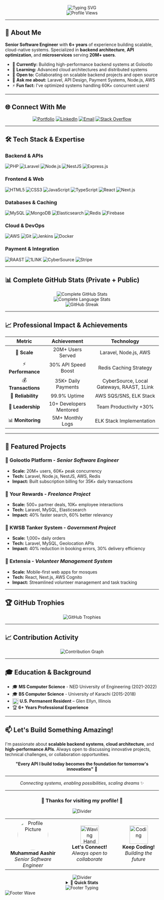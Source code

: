 <div align="center">
  <img src="https://readme-typing-svg.herokuapp.com?font=Fira+Code&size=30&duration=3000&pause=1000&color=00D9FF&center=true&vCenter=true&width=600&lines=Hi+there!+I'm+Muhammad+Aashir+👋;Senior+Software+Engineer;Backend+Specialist;Cloud+Architecture+Expert" alt="Typing SVG" />
</div>

<div align="center">
  <img src="https://komarev.com/ghpvc/?username=aashirhaq&color=blueviolet&style=flat-square&label=Profile+Views" alt="Profile Views" />
</div>

---

## 🚀 About Me

**Senior Software Engineer** with **6+ years** of experience building scalable, cloud-native systems. Specialized in **backend architecture**, **API optimization**, and **microservices** serving **20M+ users**.

- 🔭 **Currently:** Building high-performance backend systems at Golootlo
- 🌱 **Learning:** Advanced cloud architectures and distributed systems
- 👯 **Open to:** Collaborating on scalable backend projects and open source
- 💬 **Ask me about:** Laravel, API Design, Payment Systems, Node.js, AWS
- ⚡ **Fun fact:** I've optimized systems handling 60K+ concurrent users!

---

## 🌐 Connect With Me

<div align="center">
  
[![Portfolio](https://img.shields.io/badge/Portfolio-FF5722?style=for-the-badge&logo=google-chrome&logoColor=white)](https://aashirhaq.github.io)
[![LinkedIn](https://img.shields.io/badge/LinkedIn-0077B5?style=for-the-badge&logo=linkedin&logoColor=white)](https://linkedin.com/in/aashirhaq)
[![Email](https://img.shields.io/badge/Email-D14836?style=for-the-badge&logo=gmail&logoColor=white)](mailto:aashirulhaque@gmail.com)
[![Stack Overflow](https://img.shields.io/badge/Stack_Overflow-FE7A16?style=for-the-badge&logo=stack-overflow&logoColor=white)](https://stackoverflow.com/users/7940641/aashir-haque)

</div>

---

## 🛠️ Tech Stack & Expertise

### **Backend & APIs**
![PHP](https://img.shields.io/badge/PHP-777BB4?style=for-the-badge&logo=php&logoColor=white)
![Laravel](https://img.shields.io/badge/Laravel-FF2D20?style=for-the-badge&logo=laravel&logoColor=white)
![Node.js](https://img.shields.io/badge/Node.js-43853D?style=for-the-badge&logo=node.js&logoColor=white)
![NestJS](https://img.shields.io/badge/NestJS-E0234E?style=for-the-badge&logo=nestjs&logoColor=white)
![Express.js](https://img.shields.io/badge/Express.js-404D59?style=for-the-badge&logo=express&logoColor=white)

### **Frontend & Web**
![HTML5](https://img.shields.io/badge/HTML5-E34F26?style=for-the-badge&logo=html5&logoColor=white)
![CSS3](https://img.shields.io/badge/CSS3-1572B6?style=for-the-badge&logo=css3&logoColor=white)
![JavaScript](https://img.shields.io/badge/JavaScript-F7DF1E?style=for-the-badge&logo=javascript&logoColor=black)
![TypeScript](https://img.shields.io/badge/TypeScript-007ACC?style=for-the-badge&logo=typescript&logoColor=white)
![React](https://img.shields.io/badge/React-20232A?style=for-the-badge&logo=react&logoColor=61DAFB)
![Next.js](https://img.shields.io/badge/Next.js-000000?style=for-the-badge&logo=next.js&logoColor=white)

### **Databases & Caching**
![MySQL](https://img.shields.io/badge/MySQL-00000F?style=for-the-badge&logo=mysql&logoColor=white)
![MongoDB](https://img.shields.io/badge/MongoDB-4EA94B?style=for-the-badge&logo=mongodb&logoColor=white)
![Elasticsearch](https://img.shields.io/badge/Elasticsearch-005571?style=for-the-badge&logo=elasticsearch&logoColor=white)
![Redis](https://img.shields.io/badge/Redis-DC382D?style=for-the-badge&logo=redis&logoColor=white)
![Firebase](https://img.shields.io/badge/Firebase-039BE5?style=for-the-badge&logo=Firebase&logoColor=white)

### **Cloud & DevOps**
![AWS](https://img.shields.io/badge/AWS-232F3E?style=for-the-badge&logo=amazon-aws&logoColor=white)
![Git](https://img.shields.io/badge/Git-F05032?style=for-the-badge&logo=git&logoColor=white)
![Jenkins](https://img.shields.io/badge/Jenkins-D24939?style=for-the-badge&logo=jenkins&logoColor=white)
![Docker](https://img.shields.io/badge/Docker-2496ED?style=for-the-badge&logo=docker&logoColor=white)

### **Payment & Integration**
![RAAST](https://img.shields.io/badge/RAAST-009688?style=for-the-badge&logo=bank&logoColor=white)
![1LINK](https://img.shields.io/badge/1LINK-005cb9?style=for-the-badge&logo=linktree&logoColor=white)
![CyberSource](https://img.shields.io/badge/CyberSource-1A1F71?style=for-the-badge&logo=visa&logoColor=white)
![Stripe](https://img.shields.io/badge/Stripe-626CD9?style=for-the-badge&logo=Stripe&logoColor=white)

---

## 📊 Complete GitHub Stats (Private + Public)

<div align="center">
  <img src="https://github-readme-stats-six-silk-90.vercel.app/api?username=aashirhaq&show_icons=true&theme=tokyonight&hide_border=true&count_private=true&include_all_commits=true&show_owner=true" alt="Complete GitHub Stats" />
</div>

<div align="center">
  <img src="https://github-readme-stats-six-silk-90.vercel.app/api/top-langs/?username=aashirhaq&layout=compact&theme=tokyonight&hide_border=true&count_private=true&langs_count=10&include_all_commits=true" alt="Complete Language Stats" />
</div>

<div align="center">
  <img src="https://github-readme-streak-stats.herokuapp.com/?user=aashirhaq&theme=tokyonight&hide_border=true" alt="GitHub Streak" />
</div>

---

## 📈 Professional Impact & Achievements

<div align="center">

| **Metric** | **Achievement** | **Technology** |
|:---:|:---:|:---:|
| 🚀 **Scale** | 20M+ Users Served | Laravel, Node.js, AWS |
| ⚡ **Performance** | 30% API Speed Boost | Redis Caching Strategy |
| 💰 **Transactions** | 35K+ Daily Payments | CyberSource, Local Gateways, RAAST, 1Link |
| 🔄 **Reliability** | 99.9% Uptime | AWS SQS/SNS, ELK Stack |
| 👥 **Leadership** | 10+ Developers Mentored | Team Productivity +30% |
| 📊 **Monitoring** | 5M+ Monthly Logs | ELK Stack Implementation |

</div>

---

## 🚀 Featured Projects

### 🏢 **Golootlo Platform** - *Senior Software Engineer*
- **Scale:** 20M+ users, 60K+ peak concurrency
- **Tech:** Laravel, Node.js, NestJS, AWS, Redis
- **Impact:** Built subscription billing for 35K+ daily transactions

### 💼 **Your Rewards** - *Freelance Project*
- **Scale:** 500+ partner deals, 10K+ employee interactions
- **Tech:** Laravel, MySQL, Elasticsearch
- **Impact:** 40% faster search, 60% better relevancy

### 🚰 **KWSB Tanker System** - *Government Project*
- **Scale:** 1,000+ daily orders
- **Tech:** Laravel, MySQL, Geolocation APIs
- **Impact:** 40% reduction in booking errors, 30% delivery efficiency

### 🕌 **Extensia** - *Volunteer Management System*
- **Scale:** Mobile-first web apps for mosques
- **Tech:** React, Next.js, AWS Cognito
- **Impact:** Streamlined volunteer management and task tracking

---

## 🏆 GitHub Trophies

<div align="center">
  <img src="https://github-profile-trophy.vercel.app/?username=aashirhaq&theme=tokyonight&no-frame=true&no-bg=true&margin-w=4&column=4" alt="GitHub Trophies" />
</div>

---

## 📈 Contribution Activity

<div align="center">
  <img src="https://github-readme-activity-graph.vercel.app/graph?username=aashirhaq&theme=tokyo-night&hide_border=true&custom_title=Annual%20Contribution%20Activity" alt="Contribution Graph" />
</div>

---

## 🎓 Education & Background

- 🎓 **MS Computer Science** - NED University of Engineering (2021-2022)
- 🎓 **BS Computer Science** - University of Karachi (2015-2018)
- <img src="https://flagcdn.com/w40/us.png" alt="US Flag" width="20" style="vertical-align:middle;"/> <strong>U.S. Permanent Resident</strong> – Glen Ellyn, Illinois
- 🏆 **6+ Years Professional Experience**

---

## 📫 Let's Build Something Amazing!

I'm passionate about **scalable backend systems**, **cloud architecture**, and **high-performance APIs**. Always open to discussing innovative projects, technical challenges, or collaboration opportunities.

<div align="center">
  
**"Every API I build today becomes the foundation for tomorrow's innovations"** 🚀

---

*Connecting systems, enabling possibilities, scaling dreams* ✨

</div>

---

<!-- Enhanced Footer with Multiple Styles -->
<div align="center">

### 🌟 Thanks for visiting my profile! 🌟

<img src="https://capsule-render.vercel.app/api?type=rect&color=0:667eea,100:764ba2&height=2&section=footer" alt="Divider" />

<table>
<tr>
<td align="center">
  <img src="https://github.com/aashirhaq.png" width="100" style="border-radius: 50%;" alt="Profile Picture"/>
  <br/>
  <strong>Muhammad Aashir</strong>
  <br/>
  <em>Senior Software Engineer</em>
</td>
<td align="center">
  <img src="https://media.giphy.com/media/LnQjpWaON8nhr21vNW/giphy.gif" width="60" alt="Waving Hand"/>
  <br/>
  <strong>Let's Connect!</strong>
  <br/>
  <em>Always open to collaborate</em>
</td>
<td align="center">
  <img src="https://media.giphy.com/media/WUlplcMpOCEmTGBtBW/giphy.gif" width="60" alt="Coding"/>
  <br/>
  <strong>Keep Coding!</strong>
  <br/>
  <em>Building the future</em>
</td>
</tr>
</table>

<img src="https://capsule-render.vercel.app/api?type=rect&color=0:764ba2,100:667eea&height=2&section=footer" alt="Divider" />

<details>
<summary>🎯 <strong>Quick Stats</strong></summary>
<br/>

\`\`\`
👨‍💻 6+ Years Experience
🏢 Senior Software Engineer at Golootlo
🌍 Based in Glen Ellyn, Illinois, USA
🚀 20M+ Users Served
⚡ 60K+ Peak Concurrency Handled
💰 35K+ Daily Transactions Processed
\`\`\`

</details>

<img src="https://readme-typing-svg.herokuapp.com?font=Fira+Code&size=12&duration=4000&pause=1000&color=667eea&center=true&vCenter=true&width=400&lines=Thanks+for+stopping+by!;Feel+free+to+explore+my+repositories;Let's+build+something+amazing+together!" alt="Footer Typing" />

<br/>

</div>

<!-- Animated Footer Wave -->
<img src="https://capsule-render.vercel.app/api?type=waving&color=gradient&customColorList=6,11,20&height=120&section=footer&text=Happy%20Coding!&fontSize=16&fontColor=424242&animation=twinkling" alt="Footer Wave" />
